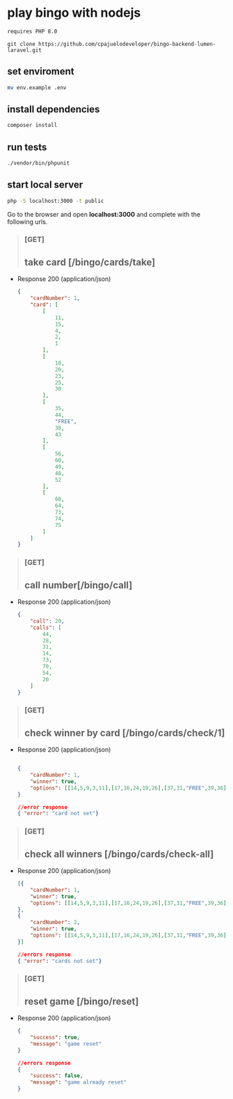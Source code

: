 # play bingo with nodejs

```bash
requires PHP 8.0
```

```git
git clone https://github.com/cpajuelodeveloper/bingo-backend-lumen-laravel.git
```

## set enviroment

```bash
mv env.example .env
```

## install dependencies

```bash
composer install
```

## run tests

```bash
./vendor/bin/phpunit
```

## start local server

```bash
php -S localhost:3000 -t public
```

Go to the browser and open  **localhost:3000** and complete with the following urls.


> ### [GET]
> ## take card [/bingo/cards/take]
+ Response 200 (application/json)
    ```JSON
    {
        "cardNumber": 1,
        "card": [
            [
                11,
                15,
                4,
                2,
                1
            ],
            [
                18,
                20,
                23,
                25,
                30
            ],
            [
                35,
                44,
                "FREE",
                38,
                43
            ],
            [
                56,
                60,
                49,
                48,
                52
            ],
            [
                68,
                64,
                73,
                74,
                75
            ]
        ]
    }
    ````


> ### [GET]
> ## call number[/bingo/call]
+ Response 200 (application/json) 
    ```JSON
    {
        "call": 20,
        "calls": [
            44,
            28,
            31,
            14,
            73,
            70,
            54,
            20
        ]
    }
    ```

> ### [GET]
> ## check winner by card [/bingo/cards/check/1]
+ Response 200 (application/json) 
    ```JSON

    {
        "cardNumber": 1,
        "winner": true,
        "options": [[14,5,9,3,11],[17,16,24,19,26],[37,31,"FREE",39,36],[49,53,57,48,58],[68,71,61,66,69]]
    }

    //error response
    { "error": "card not set"}

    ```

> ### [GET]
> ## check all winners [/bingo/cards/check-all]
+ Response 200 (application/json) 
    ```JSON
    [{
        "cardNumber": 1,
        "winner": true,
        "options": [[14,5,9,3,11],[17,16,24,19,26],[37,31,"FREE",39,36],[49,53,57,48,58],[68,71,61,66,69]]
    },
    {
        "cardNumber": 2,
        "winner": true,
        "options": [[14,5,9,3,11],[17,16,24,19,26],[37,31,"FREE",39,36],[49,53,57,48,58],[68,71,61,66,69]]
    }]

    //errors response
    { "error": "cards not set"}
    ```

> ### [GET]
> ## reset game [/bingo/reset]
+ Response 200 (application/json) 
    ```JSON
    {
        "success": true,
        "message": "game reset"
    }

    //errors response
    {
        "success": false,
        "message": "game already reset"
    }
    ```